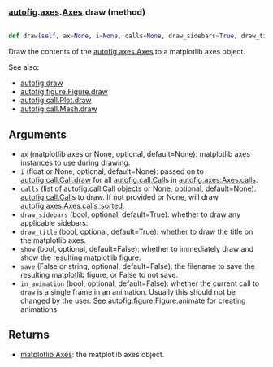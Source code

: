 ### [autofig](autofig.md).[axes](autofig.axes.md).[Axes](autofig.axes.Axes.md).draw (method)


```py

def draw(self, ax=None, i=None, calls=None, draw_sidebars=True, draw_title=True, show=False, save=False, in_animation=False)

```



Draw the contents of the [autofig.axes.Axes](autofig.axes.Axes.md) to a matplotlib axes
object.

See also:

* [autofig.draw](autofig.draw.md)
* [autofig.figure.Figure.draw](autofig.figure.Figure.draw.md)
* [autofig.call.Plot.draw](autofig.call.Plot.draw.md)
* [autofig.call.Mesh.draw](autofig.call.Mesh.draw.md)


Arguments
------------
* `ax` (matplotlib axes or None, optional, default=None): matplotlib
    axes instances to use during drawing.
* `i` (float or None, optional, default=None): passed on to
    [autofig.call.Call.draw](autofig.call.Call.draw.md) for all [autofig.call.Call](autofig.call.Call.md)s in
    [autofig.axes.Axes.calls](autofig.axes.Axes.calls.md).
* `calls` (list of [autofig.call.Call](autofig.call.Call.md) objects or None, optional, default=None):
    [autofig.call.Call](autofig.call.Call.md)s to draw.  If not provided or None, will draw
    [autofig.axes.Axes.calls_sorted](autofig.axes.Axes.calls_sorted.md).
* `draw_sidebars` (bool, optional, default=True): whether to draw
    any applicable sidebars.
* `draw_title` (bool, optional, default=True): whether to draw the title
    on the matplotlib axes.
* `show` (bool, optional, default=False): whether to immediately
    draw and show the resulting matplotlib figure.
* `save` (False or string, optional, default=False): the filename
    to save the resulting matplotlib figure, or False to not save.
* `in_animation` (bool, optional, default=False): whether the current
    call to `draw` is a single frame in an animation.  Usually this
    should not be changed by the user.  See [autofig.figure.Figure.animate](autofig.figure.Figure.animate.md)
    for creating animations.

Returns
----------
* [matplotlib Axes](https://matplotlib.org/api/axes_api.html#matplotlib.axes.Axes): the matplotlib axes object.

